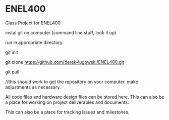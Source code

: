 # ENEL400
Class Project for ENEL400

instal git on computer (command line stuff, look it up)

run in appropriate directory:

git init

git clone https://github.com/derek-lugowski/ENEL400.git

git pull

//this should work to get the repository on your computer. make adjustments as necessary.

All code files and hardware design files can be stored here.
This can also be a place for working on project deliverables and documents.

This can also be a place for tracking issues and milestones.
